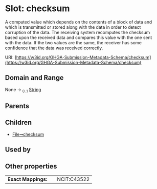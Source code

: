 
# Slot: checksum


A computed value which depends on the contents of a block of data and which is transmitted or stored along with the data in order to detect corruption of the data. The receiving system recomputes the checksum based upon the received data and compares this value with the one sent with the data. If the two values are the same, the receiver has some confidence that the data was received correctly.

URI: [https://w3id.org/GHGA-Submission-Metadata-Schema/checksum](https://w3id.org/GHGA-Submission-Metadata-Schema/checksum)


## Domain and Range

None &#8594;  <sub>0..1</sub> [String](types/String.md)

## Parents


## Children

 *  [File➞checksum](File_checksum.md)

## Used by


## Other properties

|  |  |  |
| --- | --- | --- |
| **Exact Mappings:** | | NCIT:C43522 |

